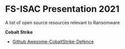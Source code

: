 # FS-ISAC Presentation 2021
A list of open source resources relevant to Ransomware

**Cobalt Strike**
 - [Github Awesome-CobaltStrike-Defence](https://github.com/MichaelKoczwara/Awesome-CobaltStrike-Defence)
